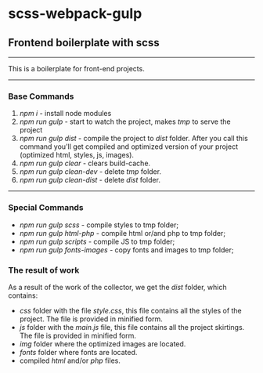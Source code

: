 # scss-webpack-gulp
## Frontend boilerplate with scss
***

This is a boilerplate for front-end projects.
***
### Base Commands
1. _*npm i*_ - install node modules
2. _*npm run gulp*_ - start to watch the project, makes _tmp_ to serve the project
3. _*npm run gulp dist*_ - compile the project to _dist_ folder. After you call this command you'll get compiled and optimized version of your project (optimized html, styles, js, images).
4. _*npm run gulp clear*_ - clears build-cache.
5. _*npm run gulp clean-dev*_ - delete _tmp_ folder.
6. _*npm run gulp clean-dist*_ - delete _dist_ folder.
***

### Special Commands
* _*npm run gulp scss*_ - compile styles to tmp folder;
* _*npm run gulp html-php*_ - compile html or/and php to tmp folder;
* _*npm run gulp scripts*_ - compile JS to tmp folder;
* _*npm run gulp fonts-images*_ - copy fonts and images to tmp folder;

### The result of work
As a result of the work of the collector, we get the *dist* folder, which contains:
* *css* folder with the file *style.css*, this file contains all the styles of the project. The file is provided in minified form.
* *js* folder with the *main.js* file, this file contains all the project skirtings. The file is provided in minified form.
* *img* folder where the optimized images are located.
* *fonts* folder where fonts are located.
* compiled *html* and/or *php* files.